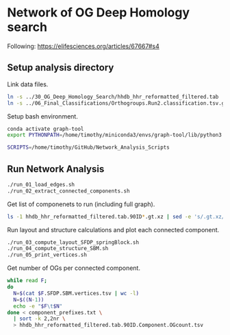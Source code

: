 # Network of OG Deep Homology search

Following: https://elifesciences.org/articles/67667#s4

## Setup analysis directory

Link data files.

```bash
ln -s ../30_OG_Deep_Homology_Search/hhdb_hhr_reformatted_filtered.tab
ln -s ../06_Final_Classifications/Orthogroups.Run2.classification.tsv.gz
```

Setup bash environment.

```bash
conda activate graph-tool
export PYTHONPATH=/home/timothy/miniconda3/envs/graph-tool/lib/python3.11/site-packages

SCRIPTS=/home/timothy/GitHub/Network_Analysis_Scripts
```



## Run Network Analysis

```bash
./run_01_load_edges.sh
./run_02_extract_connected_components.sh
```

Get list of componenets to run (including full graph).

```bash
ls -1 hhdb_hhr_reformatted_filtered.tab.90ID*.gt.xz | sed -e 's/.gt.xz//' | sort | uniq > component_prefixes.txt
```

Run layout and structure calculations and plot each connected component.

```bash
./run_03_compute_layout_SFDP_springBlock.sh
./run_04_compute_structure_SBM.sh
./run_05_print_vertices.sh
```

Get number of OGs per connected component.

```bash
while read F;
do
  N=$(cat $F.SFDP.SBM.vertices.tsv | wc -l)
  N=$((N-1))
  echo -e "$F\t$N"
done < component_prefixes.txt \
  | sort -k 2,2nr \
  > hhdb_hhr_reformatted_filtered.tab.90ID.Component.OGcount.tsv
```

